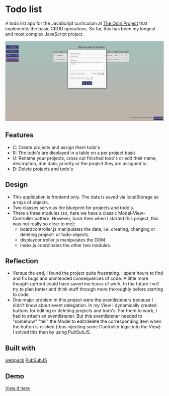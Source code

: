 # Todo list

A todo list app for the JavaScript curriculum at [The Odin Project](https://www.theodinproject.com) that implements the basic CRUD operations. So far, this has been my longest and most complex JavaScript project.

![Screenshot](screenshot.png)

## Features

- C: Create projects and assign them todo's
- R: The todo's are displayed in a table on a per project basis
- U: Rename your projects, cross out finished todo's or edit their name, description, due date, priority or the project they are assigned to
- D: Delete projects and todo's

## Design

- This application is frontend only. The data is saved via localStorage as arrays of objects.
- Two classes serve as the blueprint for projects and todo's.
- There a three modules (so, here we have a classic Model-View-Controller pattern. However, back then when I started this project, this was not really so clear to me):
  - boardcontroller.js manipulates the data, i.e. creating, changing or deleting project- or todo-objects.
  - displaycontroller.js manipulates the DOM.
  - index.js coordinates the other two modules.

## Reflection

- Versus the end, I found the project quite frustrating. I spent hours to find and fix bugs and unintended consequences of code. A little more thought upfront could have saved me hours of work. In the future I will try to plan better and think stuff through more thoroughly before starting to code.
- One major problem in this project were the eventlisteners because I didn't know about event delegation. In my View I dynamically created buttons for editing or deleting projects and todo's. For them to work, I had to attach an eventlistener. But this eventlistener needed to "somehow" "tell" the Model to edit/delete the corresponding item when the button is clicked (thus injecting some Controller logic into the View). I solved this then by using PubSubJS.

## Built with

[webpack](https://webpack.js.org/)
[PubSubJS](https://github.com/mroderick/PubSubJS#readme)

## Demo

[View it here](https://reinimax.github.io/todo-list/)
